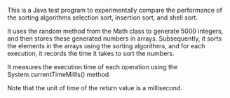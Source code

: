 This is a Java test program to experimentally compare the performance of the sorting algorithms selection sort, insertion sort, and shell sort.

It uses the random method from the Math class to generate 5000 integers, and then stores these generated numbers in arrays. Subsequently, it sorts the elements in the arrays using the sorting algorithms, and for each execution, it records the time it takes to sort the numbers.

It measures the execution time of each operation using the System.currentTimeMillis() method.

Note that the unit of time of the return value is a millisecond.
